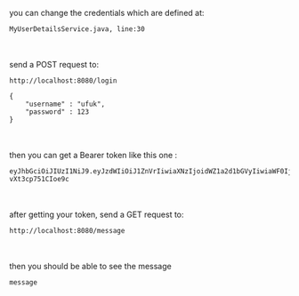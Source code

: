
you can change the credentials which are defined at:
```
MyUserDetailsService.java, line:30
```
\
\
send a POST request to:
```
http://localhost:8080/login

{
    "username" : "ufuk",
    "password" : 123
}
```
\
\
then you can get a Bearer token like this one :
```
eyJhbGciOiJIUzI1NiJ9.eyJzdWIiOiJ1ZnVrIiwiaXNzIjoidWZ1a2d1bGVyIiwiaWF0IjoxNjAxOTI2MTkyLCJleHAiOjE2MDE5MjY0OTJ9.TJZtQILSCuT6Hq_FpwEMJ9ZdRIm-vXt3cp751CIoe9c
```
\
\
after getting your token,  send a GET request to:
```
http://localhost:8080/message
```
\
\
then you should be able to see the message
```
message
```